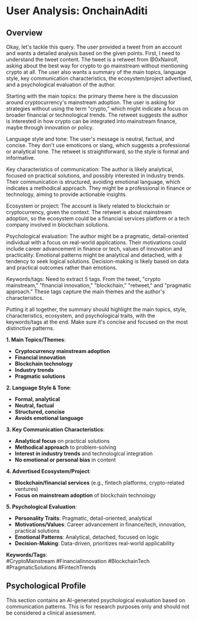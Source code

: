 # User Analysis: OnchainAditi

## Overview

<think>
Okay, let's tackle this query. The user provided a tweet from an account and wants a detailed analysis based on the given points. First, I need to understand the tweet content. The tweet is a retweet from @0xNairolf, asking about the best way for crypto to go mainstream without mentioning crypto at all. The user also wants a summary of the main topics, language style, key communication characteristics, the ecosystem/project advertised, and a psychological evaluation of the author.

Starting with the main topics: the primary theme here is the discussion around cryptocurrency's mainstream adoption. The user is asking for strategies without using the term "crypto," which might indicate a focus on broader financial or technological trends. The retweet suggests the author is interested in how crypto can be integrated into mainstream finance, maybe through innovation or policy.

Language style and tone: The user's message is neutral, factual, and concise. They don't use emoticons or slang, which suggests a professional or analytical tone. The retweet is straightforward, so the style is formal and informative.

Key characteristics of communication: The author is likely analytical, focused on practical solutions, and possibly interested in industry trends. Their communication is structured, avoiding emotional language, which indicates a methodical approach. They might be a professional in finance or technology, aiming to provide actionable insights.

Ecosystem or project: The account is likely related to blockchain or cryptocurrency, given the context. The retweet is about mainstream adoption, so the ecosystem could be a financial services platform or a tech company involved in blockchain solutions.

Psychological evaluation: The author might be a pragmatic, detail-oriented individual with a focus on real-world applications. Their motivations could include career advancement in finance or tech, values of innovation and practicality. Emotional patterns might be analytical and detached, with a tendency to seek logical solutions. Decision-making is likely based on data and practical outcomes rather than emotions.

Keywords/tags: Need to extract 5 tags. From the tweet, "crypto mainstream," "financial innovation," "blockchain," "retweet," and "pragmatic approach." These tags capture the main themes and the author's characteristics.

Putting it all together, the summary should highlight the main topics, style, characteristics, ecosystem, and psychological traits, with the keywords/tags at the end. Make sure it's concise and focused on the most distinctive patterns.
</think>

**1. Main Topics/Themes**:  
- **Cryptocurrency mainstream adoption**  
- **Financial innovation**  
- **Blockchain technology**  
- **Industry trends**  
- **Pragmatic solutions**  

**2. Language Style & Tone**:  
- **Formal, analytical**  
- **Neutral, factual**  
- **Structured, concise**  
- **Avoids emotional language**  

**3. Key Communication Characteristics**:  
- **Analytical focus** on practical solutions  
- **Methodical approach** to problem-solving  
- **Interest in industry trends** and technological integration  
- **No emotional or personal bias** in content  

**4. Advertised Ecosystem/Project**:  
- **Blockchain/financial services** (e.g., fintech platforms, crypto-related ventures)  
- **Focus on mainstream adoption** of blockchain technology  

**5. Psychological Evaluation**:  
- **Personality Traits**: Pragmatic, detail-oriented, analytical  
- **Motivations/Values**: Career advancement in finance/tech, innovation, practical solutions  
- **Emotional Patterns**: Analytical, detached, focused on logic  
- **Decision-Making**: Data-driven, prioritizes real-world applicability  

**Keywords/Tags**:  
#CryptoMainstream #FinancialInnovation #BlockchainTech #PragmaticSolutions #FintechTrends

## Psychological Profile

This section contains an AI-generated psychological evaluation based on communication patterns. This is for research purposes only and should not be considered a clinical assessment.